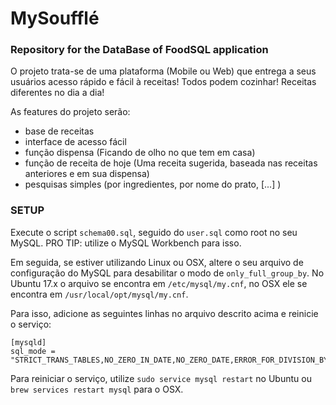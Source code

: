# MySoufflé
### Repository for the DataBase of FoodSQL application

O projeto trata-se de uma plataforma (Mobile ou Web) que entrega a seus usuários acesso rápido e fácil à receitas! Todos podem cozinhar! Receitas diferentes no dia a dia!

As features do projeto serão:
- base de receitas
- interface de acesso fácil
- função dispensa (Ficando de olho no que tem em casa)
- função de receita de hoje (Uma receita sugerida, baseada nas receitas anteriores e em sua dispensa)
- pesquisas simples (por ingredientes, por nome do prato, [...] )


### SETUP
Execute o script `schema00.sql`, seguido do `user.sql` como root no seu MySQL. PRO TIP: utilize o MySQL Workbench para isso.

Em seguida, se estiver utilizando Linux ou OSX, altere o seu arquivo de configuração do MySQL para desabilitar o modo de `only_full_group_by`. No Ubuntu 17.x o arquivo se encontra em `/etc/mysql/my.cnf`, no OSX ele se encontra em `/usr/local/opt/mysql/my.cnf`.

Para isso, adicione as seguintes linhas no arquivo descrito acima e reinicie o serviço:

```
[mysqld]
sql_mode = "STRICT_TRANS_TABLES,NO_ZERO_IN_DATE,NO_ZERO_DATE,ERROR_FOR_DIVISION_BY_ZERO,NO_AUTO_CREATE_USER,NO_ENGINE_SUBSTITUTION"
```

Para reiniciar o serviço, utilize `sudo service mysql restart` no Ubuntu ou `brew services restart mysql` para o OSX.
